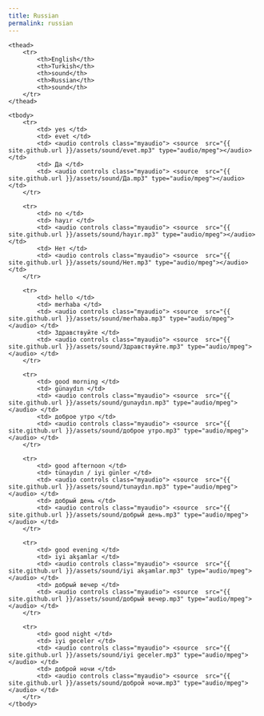 ```yaml
---
title: Russian
permalink: russian
---
```

<div class="panel panel-default">

<table class="table table-bordered table-striped">
    <colgroup>
        <col class="col-xs-3">
        <col class="col-xs-3">
        <col class="col-xs-1">
        <col class="col-xs-3">
        <col class="col-xs-1">
    </colgroup>

    <thead>
        <tr>
            <th>English</th>
            <th>Turkish</th>
            <th>sound</th>
            <th>Russian</th>
            <th>sound</th>
        </tr>
    </thead>
    
    <tbody>
        <tr>
            <td> yes </td>
            <td> evet </td>
            <td> <audio controls class="myaudio"> <source  src="{{ site.github.url }}/assets/sound/evet.mp3" type="audio/mpeg"></audio> </td>
            <td> Да </td>
            <td> <audio controls class="myaudio"> <source  src="{{ site.github.url }}/assets/sound/Да.mp3" type="audio/mpeg"></audio> </td>
        </tr>
        
        <tr>
            <td> no </td>
            <td> hayır </td>
            <td> <audio controls class="myaudio"> <source  src="{{ site.github.url }}/assets/sound/hayır.mp3" type="audio/mpeg"></audio> </td>
            <td> Нет </td>
            <td> <audio controls class="myaudio"> <source  src="{{ site.github.url }}/assets/sound/Нет.mp3" type="audio/mpeg"></audio> </td>
        </tr>
        
        <tr>
            <td> hello </td>
            <td> merhaba </td>
            <td> <audio controls class="myaudio"> <source  src="{{ site.github.url }}/assets/sound/merhaba.mp3" type="audio/mpeg"></audio> </td>
            <td> Здравствуйте </td>
            <td> <audio controls class="myaudio"> <source  src="{{ site.github.url }}/assets/sound/Здравствуйте.mp3" type="audio/mpeg"></audio> </td>
        </tr>
        
        <tr>
            <td> good morning </td>
            <td> günaydın </td>
            <td> <audio controls class="myaudio"> <source  src="{{ site.github.url }}/assets/sound/gunaydın.mp3" type="audio/mpeg"></audio> </td>
            <td> доброе утро </td>
            <td> <audio controls class="myaudio"> <source  src="{{ site.github.url }}/assets/sound/доброе утро.mp3" type="audio/mpeg"></audio> </td>
        </tr>

        <tr>
            <td> good afternoon </td>
            <td> tünaydın / iyi günler </td>
            <td> <audio controls class="myaudio"> <source  src="{{ site.github.url }}/assets/sound/tunaydın.mp3" type="audio/mpeg"></audio> </td>
            <td> добрый день </td>
            <td> <audio controls class="myaudio"> <source  src="{{ site.github.url }}/assets/sound/добрый день.mp3" type="audio/mpeg"></audio> </td>
        </tr>
        
        <tr>
            <td> good evening </td>
            <td> iyi akşamlar </td>
            <td> <audio controls class="myaudio"> <source  src="{{ site.github.url }}/assets/sound/iyi akşamlar.mp3" type="audio/mpeg"></audio> </td>
            <td> добрый вечер </td>
            <td> <audio controls class="myaudio"> <source  src="{{ site.github.url }}/assets/sound/добрый вечер.mp3" type="audio/mpeg"></audio> </td>
        </tr>
        
        <tr>
            <td> good night </td>
            <td> iyi geceler </td>
            <td> <audio controls class="myaudio"> <source  src="{{ site.github.url }}/assets/sound/iyi geceler.mp3" type="audio/mpeg"></audio> </td>
            <td> доброй ночи </td>
            <td> <audio controls class="myaudio"> <source  src="{{ site.github.url }}/assets/sound/доброй ночи.mp3" type="audio/mpeg"></audio> </td>
        </tr>
    </tbody>
</table>
</div>
